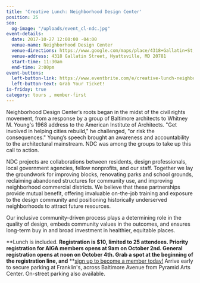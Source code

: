 ```yaml
---
title: 'Creative Lunch: Neighborhood Design Center'
position: 25
seo:
  og-image: "/uploads/event_cl-ndc.jpg"
event-details:
  date: 2017-10-27 12:00:00 -04:00
  venue-name: Neighborhood Design Center
  venue-directions: https://www.google.com/maps/place/4318+Gallatin+St,+Hyattsville,+MD+20781/@38.9527634,-76.943131,17z/data=!3m1!4b1!4m5!3m4!1s0x89b7c721e4852f2f:0x725bd6726e86893e!8m2!3d38.9527634!4d-76.9409423
  venue-address: 4318 Gallatin Street, Hyattsville, MD 20781
  start-time: 11:30am
  end-time: 2:00pm
event-buttons:
  left-button-link: https://www.eventbrite.com/e/creative-lunch-neighborhood-design-center-tickets-38419855823
  left-button-text: Grab Your Ticket!
is-friday: true
category: tours , member-first
---
```


Neighborhood Design Center’s roots began in the midst of the civil rights movement, from a response by a group of Baltimore architects to Whitney M. Young's 1968 address to the American Institute of Architects. "Get involved in helping cities rebuild," he challenged, "or risk the consequences." Young’s speech brought an awareness and accountability to the architectural mainstream. NDC was among the groups to take up this call to action.

NDC projects are collaborations between residents, design professionals, local government agencies, fellow nonprofits, and our staff. Together we lay the groundwork for improving blocks, renovating parks and school grounds, reclaiming abandoned structures for community use, and improving neighborhood commercial districts. We believe that these partnerships provide mutual benefit, offering invaluable on-the-job training and exposure to the design community and positioning historically underserved neighborhoods to attract future resources.

Our inclusive community-driven process plays a determining role in the quality of design, embeds community values in the outcomes, and ensures long-term buy in and broad investment in healthier, equitable places.

\*\*Lunch is included. **Registration is $10, limited to 25 attendees. Priority registration for AIGA members opens at 9am on October 2nd. General registration opens at noon on October 4th. Grab a spot at the beginning of the registration line, and** \*\*[sign up to become a member today!](http://www.aiga.org/join)
Arrive early to secure parking at Franklin's, across Baltimore Avenue from Pyramid Arts Center. On-street parking also available.